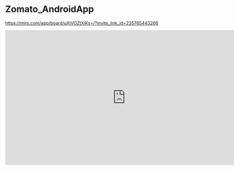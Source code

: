 # Zomato_AndroidApp

https://miro.com/app/board/uXjVOZtXiKs=/?invite_link_id=235765443266

<iframe width="768" height="432" src="https://miro.com/app/live-embed/uXjVOZtXiKs=/?moveToViewport=-1142,-4525,6240,4862" frameBorder="0" scrolling="no" allowFullScreen></iframe>
